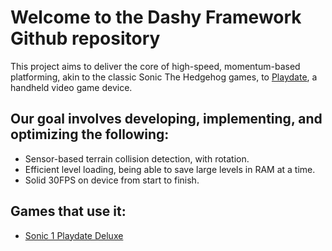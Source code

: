 # Welcome to the Dashy Framework Github repository
This project aims to deliver the core of high-speed, momentum-based platforming, akin to the classic Sonic The Hedgehog games, to [Playdate](https://play.date), a handheld video game device.

## Our goal involves developing, implementing, and optimizing the following:
- Sensor-based terrain collision detection, with rotation.
- Efficient level loading, being able to save large levels in RAM at a time.
- Solid 30FPS on device from start to finish.

## Games that use it:
- [Sonic 1 Playdate Deluxe](https://discord.com/channels/675983554655551509/1142444824201535589)
